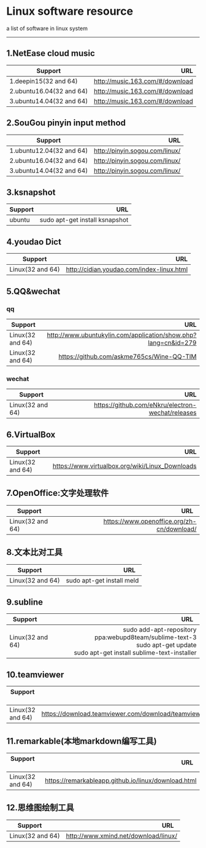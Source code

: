 # Linux software resource
a list of software in linux system

------

## 1.NetEase cloud music

| Support        | URL   |
| --------   | -----:  | 
| 1.deepin15(32 and 64) |http://music.163.com/#/download  | 
| 2.ubuntu16.04(32 and 64) | http://music.163.com/#/download | 
| 3.ubuntu14.04(32 and 64)     | http://music.163.com/#/download |  


## 2.SouGou pinyin input method

| Support        | URL   | 
| --------   | -----:  | 
| 1.ubuntu12.04(32 and 64) |http://pinyin.sogou.com/linux/  | 
| 2.ubuntu16.04(32 and 64) | http://pinyin.sogou.com/linux/ | 
| 3.ubuntu14.04(32 and 64)     | http://pinyin.sogou.com/linux/ |

## 3.ksnapshot

| Support        | URL   | 
| --------   | -----:  | 
| ubuntu| sudo apt-get install ksnapshot | 


## 4.youdao Dict 

| Support        | URL   | 
| --------   | -----:  | 
| Linux(32 and 64) |http://cidian.youdao.com/index-linux.html  |




## 5.QQ&wechat

### qq

| Support        | URL   | 
| --------   | -----:  | 
| Linux(32 and 64) |http://www.ubuntukylin.com/application/show.php?lang=cn&id=279 |
| Linux(32 and 64) |https://github.com/askme765cs/Wine-QQ-TIM|

### wechat

| Support        | URL   | 
| --------   | -----:  | 
| Linux(32 and 64) |https://github.com/eNkru/electron-wechat/releases |




## 6.VirtualBox 

| Support        | URL   | 
| --------   | -----:  | 
| Linux(32 and 64) |https://www.virtualbox.org/wiki/Linux_Downloads |


## 7.OpenOffice:文字处理软件

| Support        | URL   | 
| --------   | -----:  | 
| Linux(32 and 64) |https://www.openoffice.org/zh-cn/download/ |

## 8.文本比对工具

| Support        | URL   | 
| --------   | -----:  | 
| Linux(32 and 64) |sudo apt-get install meld |

## 9.subline

| Support        | URL   | 
| --------   | -----:  | 
| Linux(32 and 64) |sudo add-apt-repository ppa:webupd8team/sublime-text-3<br/>sudo apt-get update<br/>sudo apt-get install sublime-text-installer|



## 10.teamviewer

| Support        | URL   | 
| --------   | -----:  | 
| Linux(32 and 64) |https://download.teamviewer.com/download/teamviewer_i386.deb|

## 11.remarkable(本地markdown编写工具)

| Support        | URL   | 
| --------   | -----:  | 
| Linux(32 and 64) |https://remarkableapp.github.io/linux/download.html|

## 12.思维图绘制工具
| Support        | URL   | 
| --------   | -----:  | 
| Linux(32 and 64) |http://www.xmind.net/download/linux/|
